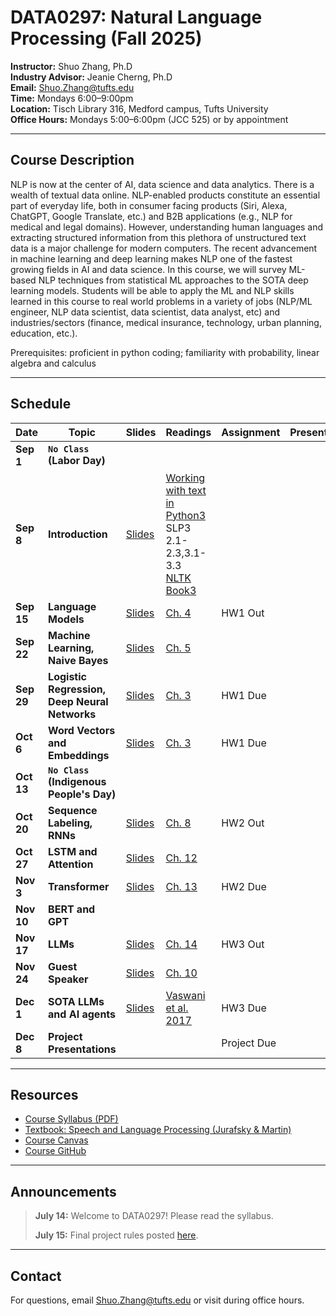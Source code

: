 # DATA0297: Natural Language Processing (Fall 2025)

**Instructor:** Shuo Zhang, Ph.D   
**Industry Advisor:** Jeanie Cherng, Ph.D    
**Email:** [Shuo.Zhang@tufts.edu](mailto:Shuo.Zhang@tufts.edu)  
**Time:** Mondays 6:00–9:00pm  
**Location:** Tisch Library 316, Medford campus, Tufts University      
**Office Hours:** Mondays 5:00–6:00pm (JCC 525) or by appointment

---

## Course Description

NLP is now at the center of AI, data science and data analytics. There is a wealth of textual data online. NLP-enabled products constitute an essential part of everyday life, both in consumer facing products (Siri, Alexa, ChatGPT, Google Translate, etc.) and B2B applications (e.g., NLP for medical and legal domains). However, understanding human languages and extracting structured information from this plethora of unstructured text data is a major challenge for modern computers. The recent advancement in machine learning and deep learning makes NLP one of the fastest growing fields in AI and data science. In this course, we will survey ML-based NLP techniques from statistical ML approaches to the SOTA deep learning models. Students will be able to apply the ML and NLP skills learned in this course to real world problems in a variety of jobs (NLP/ML engineer, NLP data scientist, data scientist, data analyst, etc) and industries/sectors (finance, medical insurance, technology, urban planning, education, etc.). 

Prerequisites: proficient in python coding; familiarity with probability, linear algebra and calculus

---

## Schedule

| Date       | Topic|Slides| Readings  | Assignment| Presentation |
|------------|-----------------------------------------|------------------------------------------------------------------------------------|--------------------------------------------------------------------------|-----------------|--------------|
| **Sep 1** | **```No Class``` (Labor Day)**              |             
| **Sep 8** | **Introduction**           | [Slides](https://tufts.app.box.com/file/1304995840257?s=tu41828b9wi18h0vhkid727ki0ubfnqg ) | [Working with text in Python3](https://people.cs.georgetown.edu/nschneid/cosc572/s23/02_py-notes.html) <br> SLP3 2.1-2.3,3.1-3.3<br>[NLTK Book3](https://www.nltk.org/book/ch03.html) |                 |              |
| **Sep 15** | **Language Models**        | [Slides](https://shuozio.notion.site/Text-Classification-1-29-24-2e2e2e2e2e2e2e2e2e2e2e2e2e2e2e2e) | [Ch. 4](https://web.stanford.edu/~jurafsky/slp3/4.pdf)                   | HW1 Out         |              |
| **Sep 22**  | **Machine Learning, Naive Bayes**        | [Slides](https://shuozio.notion.site/Logistic-Regression-2-5-24-2e2e2e2e2e2e2e2e2e2e2e2e2e2e2e2e) | [Ch. 5](https://web.stanford.edu/~jurafsky/slp3/5.pdf)                   |                 |              |
| **Sep 29** | **Logistic Regression, Deep Neural Networks**                       | [Slides](https://shuozio.notion.site/Language-Modeling-2-12-24-2e2e2e2e2e2e2e2e2e2e2e2e2e2e2e2e) | [Ch. 3](https://web.stanford.edu/~jurafsky/slp3/3.pdf)                   | HW1 Due         |              |
| **Oct 6** | **Word Vectors and Embeddings**                       | [Slides](https://shuozio.notion.site/Language-Modeling-2-12-24-2e2e2e2e2e2e2e2e2e2e2e2e2e2e2e2e) | [Ch. 3](https://web.stanford.edu/~jurafsky/slp3/3.pdf)                   | HW1 Due         |              |
| **Oct 13** | **```No Class``` (Indigenous People's Day)**              |                                                                                    |                                                                          |                 |              |
| **Oct 20** | **Sequence Labeling, RNNs**                 | [Slides](https://shuozio.notion.site/Sequence-Labeling-2-26-24-2e2e2e2e2e2e2e2e2e2e2e2e2e2e2e2e) | [Ch. 8](https://web.stanford.edu/~jurafsky/slp3/8.pdf)                   | HW2 Out         |              |
| **Oct 27**  | **LSTM and Attention**                        | [Slides](https://shuozio.notion.site/Syntax-Parsing-3-4-24-2e2e2e2e2e2e2e2e2e2e2e2e2e2e2e2e) | [Ch. 12](https://web.stanford.edu/~jurafsky/slp3/12.pdf)                 |                 |              |
| **Nov 3** | **Transformer**                    | [Slides](https://shuozio.notion.site/Constituency-Parsing-3-11-24-2e2e2e2e2e2e2e2e2e2e2e2e2e2e2e2e) | [Ch. 13](https://web.stanford.edu/~jurafsky/slp3/13.pdf)                 | HW2 Due         |              |
| **Nov 10** | **BERT and GPT**                            |                                                                                    |                                                                          |                 |              |
| **Nov 17** | **LLMs**                      | [Slides](https://shuozio.notion.site/Dependency-Parsing-3-25-24-2e2e2e2e2e2e2e2e2e2e2e2e2e2e2e2e) | [Ch. 14](https://web.stanford.edu/~jurafsky/slp3/14.pdf)                 | HW3 Out         |              |
| **Nov 24**  | **Guest Speaker**                     | [Slides](https://shuozio.notion.site/Machine-Translation-4-1-24-2e2e2e2e2e2e2e2e2e2e2e2e2e2e2e2e) | [Ch. 10](https://web.stanford.edu/~jurafsky/slp3/10.pdf)                 |                 |              |
| **Dec 1**  | **SOTA LLMs and AI agents**               | [Slides](https://shuozio.notion.site/Transformers-4-8-24-2e2e2e2e2e2e2e2e2e2e2e2e2e2e2e2e) | [Vaswani et al. 2017](https://arxiv.org/abs/1706.03762)                  | HW3 Due         |              |                                                                                   |                                                                          |                 |              |
| **Dec 8** | **Project Presentations**                   |                                                                                    |                                                                          | Project Due     |              |


---

## Resources

- [Course Syllabus (PDF)](DATA0297_syllabus_NLP.pdf) 
- [Textbook: Speech and Language Processing (Jurafsky & Martin)](https://web.stanford.edu/~jurafsky/slp3/ed3book_Jan25.pdf)
- [Course Canvas](https://canvas.tufts.edu/courses/67839)
- [Course GitHub](https://github.com/data0297/nlp)


---

## Announcements

> **July 14:** Welcome to DATA0297! Please read the syllabus.
> 
> **July 15:** Final project rules posted [here](final-proj.md).


---

## Contact

For questions, email [Shuo.Zhang@tufts.edu](mailto:Shuo.Zhang@tufts.edu) or visit during office hours. 
